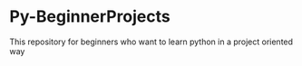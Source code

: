 # Py-BeginnerProjects
This repository for beginners who want to learn python in a project oriented way 
